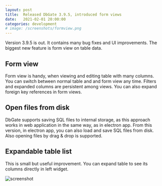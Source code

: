 ```yaml
---
layout: post
title:  Released DbGate 3.9.5, introduced form views
date:   2021-02-01 20:00:00
categories: development
# image: /screenshots/formview.png
---
```


Version 3.9.5 is out. It contains many bug fixes and UI improvements. The biggest new feature is form view on table data.

## Form view
Form view is handy, when viewing and editing table with many columns. You can switch between normal table and and form view any time. Filters and expanded columns are persistent among views. You can also expand foreign key references in form views.

## Open files from disk
DbGate supports saving SQL files to internal storage, as this approach works in web application in the same way, as in electron app. From this version, in electron app, you can also load and save SQL files from disk. Also opening files by drag & drop is supported.

## Expandable table list
This is small but useful improvement. You can expand table to see its columns directly in left widget.

![screenshot](/screenshots/version-3-9-5.png)